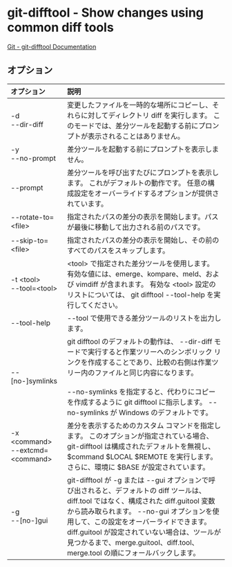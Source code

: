 # git-difftool - Show changes using common diff tools

[Git - git-difftool Documentation](https://git-scm.com/docs/git-difftool)

## オプション

|オプション|説明|
|:--|:--|
|-d<br>--dir-diff|変更したファイルを一時的な場所にコピーし、それらに対してディレクトリ diff を実行します。 このモードでは、差分ツールを起動する前にプロンプトが表示されることはありません。|
|-y<br>--no-prompt|差分ツールを起動する前にプロンプトを表示しません。|
|--prompt|差分ツールを呼び出すたびにプロンプトを表示します。 これがデフォルトの動作です。 任意の構成設定をオーバーライドするオプションが提供されています。|
|--rotate-to=\<file>|指定されたパスの差分の表示を開始します。パスが最後に移動して出力される前のパスです。|
|--skip-to=\<file>|指定されたパスの差分の表示を開始し、その前のすべてのパスをスキップします。|
|-t \<tool><br>--tool=\<tool>|\<tool> で指定された差分ツールを使用します。 有効な値には、emerge、kompare、meld、および vimdiff が含まれます。 有効な \<tool> 設定のリストについては、 git difftool --tool-help を実行してください。|
|--tool-help|--tool で使用できる差分ツールのリストを出力します。|
|--[no-]symlinks|git difftool のデフォルトの動作は、 --dir-diff モードで実行すると作業ツリーへのシンボリック リンクを作成することであり、比較の右側は作業ツリー内のファイルと同じ内容になります。<br><br>--no-symlinks を指定すると、代わりにコピーを作成するように git difftool に指示します。 --no-symlinks が Windows のデフォルトです。|
|-x \<command><br>--extcmd=\<command>|差分を表示するためのカスタム コマンドを指定します。 このオプションが指定されている場合、git-difftool は構成されたデフォルトを無視し、$command $LOCAL $REMOTE を実行します。 さらに、環境に $BASE が設定されています。|
|-g<br>--[no-]gui|git-difftool が -g または --gui オプションで呼び出されると、デフォルトの diff ツールは、diff.tool ではなく、構成された diff.guitool 変数から読み取られます。 --no-gui オプションを使用して、この設定をオーバーライドできます。 diff.guitool が設定されていない場合は、ツールが見つかるまで、merge.guitool、diff.tool、merge.tool の順にフォールバックします。|
